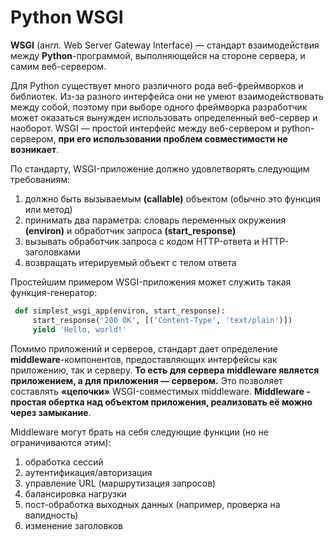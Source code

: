 # Python WSGI

**WSGI** (англ. Web Server Gateway Interface) — стандарт взаимодействия между **Python**-программой, выполняющейся на стороне сервера, и самим веб-сервером.

Для Python существует много различного рода веб-фреймворков и библиотек. Из-за разного интерфейса они не умеют взаимодействовать между собой, поэтому при выборе одного фреймворка разработчик может оказаться вынужден использовать определенный веб-сервер и наоборот. WSGI — простой интерфейс между веб-сервером и python-сервером, **при его использовании проблем совместимости не возникает**.

По стандарту, WSGI-приложение должно удовлетворять следующим требованиям:

1. должно быть вызываемым **(callable)** объектом (обычно это функция или метод)
2. принимать два параметра: словарь переменных окружения **(environ)** и обработчик запроса **(start_response)**
3. вызывать обработчик запроса с кодом HTTP-ответа и HTTP-заголовками
4. возвращать итерируемый объект с телом ответа

Простейшим примером WSGI-приложения может служить такая функция-генератор:

```python
 def simplest_wsgi_app(environ, start_response):
     start_response('200 OK', [('Content-Type', 'text/plain')])
     yield 'Hello, world!'
```

  
Помимо приложений и серверов, стандарт дает определение **middleware**-компонентов, предоставляющих интерфейсы как приложению, так и серверу. **То есть для сервера middleware является приложением, а для приложения — сервером.** Это позволяет составлять **«цепочки»** WSGI-совместимых middleware. **Middleware - простая обертка над объектом приложения, реализовать её можно через замыкание**.

Middleware могут брать на себя следующие функции (но не ограничиваются этим):

1. обработка сессий
2. аутентификация/авторизация
3. управление URL (маршрутизация запросов)
4. балансировка нагрузки
5. пост-обработка выходных данных (например, проверка на валидность)
6. изменение заголовков

<!-- _footer: Python Enhancement Proposal, определяющий стандарт интерфейса. [Электронный ресурс]. https://www.python.org/dev/peps/pep-3333/ (дата обращения: 28.03.2020)-->
<!-- _footer: Крупнейшая вики об WSGI. [Электронный ресурс]. http://wsgi.org/ (дата обращения: 28.03.2020)-->
